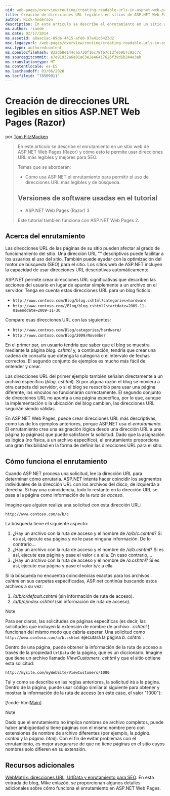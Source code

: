 ```yaml
---
uid: web-pages/overview/routing/creating-readable-urls-in-aspnet-web-pages-sites
title: Creación de direcciones URL legibles en sitios de ASP.NET Web Pages (Razor) | Microsoft Docs
author: Rick-Anderson
description: En este artículo se describe el enrutamiento en un sitio web de ASP.NET Web Pages (Razor) y cómo esto le permite usar direcciones URL más legibles y mejores para SEO. Qué desea...
ms.author: riande
ms.date: 02/17/2014
ms.assetid: a8aac1ac-89de-4415-afe0-97a41c6423d2
msc.legacyurl: /web-pages/overview/routing/creating-readable-urls-in-aspnet-web-pages-sites
msc.type: authoredcontent
ms.openlocfilehash: 832db8e144cab730f16c78f67c12feb9b7c92c7c
ms.sourcegitcommit: e7e91932a6e91a63e2e46417626f39d6b244a3ab
ms.translationtype: MT
ms.contentlocale: es-ES
ms.lasthandoff: 03/06/2020
ms.locfileid: "78509911"
---
```

# <a name="creating-readable-urls-in-aspnet-web-pages-razor-sites"></a>Creación de direcciones URL legibles en sitios ASP.NET Web Pages (Razor)

por [Tom FitzMacken](https://github.com/tfitzmac)

> En este artículo se describe el enrutamiento en un sitio web de ASP.NET Web Pages (Razor) y cómo esto le permite usar direcciones URL más legibles y mejores para SEO.
> 
> Temas que se abordarán:
> 
> - Cómo usa ASP.NET el enrutamiento para permitir el uso de direcciones URL más legibles y de búsqueda.
>   
> 
> ## <a name="software-versions-used-in-the-tutorial"></a>Versiones de software usadas en el tutorial
> 
> 
> - ASP.NET Web Pages (Razor) 3
>   
> 
> Este tutorial también funciona con ASP.NET Web Pages 2.

## <a name="about-routing"></a>Acerca del enrutamiento

Las direcciones URL de las páginas de su sitio pueden afectar al grado de funcionamiento del sitio. Una dirección URL &quot;&quot; descriptivos puede facilitar a los usuarios el uso del sitio. También puede ayudar con la optimización del motor de búsqueda (SEO) para el sitio. Los sitios web de ASP.NET incluyen la capacidad de usar direcciones URL descriptivas automáticamente.

ASP.NET permite crear direcciones URL significativas que describen las acciones del usuario en lugar de apuntar simplemente a un archivo en el servidor. Tenga en cuenta estas direcciones URL para un blog ficticio:

- `http://www.contoso.com/Blog/blog.cshtml?categories=hardware`
- `http://www.contoso.com//Blog/blog.cshtml?startdate=2009-11-01&enddate=2009-11-30`

Compare esas direcciones URL con las siguientes:

- `http://www.contoso.com/Blog/categories/hardware/`
- `http://www.contoso.com/Blog/2009/November`

En el primer par, un usuario tendría que saber que el blog se muestra mediante la página *blog. cshtml* y, a continuación, tendría que crear una cadena de consulta que obtenga la categoría o el intervalo de fechas correctos. El segundo conjunto de ejemplos es mucho más fácil de entender y crear.

Las direcciones URL del primer ejemplo también señalan directamente a un archivo específico (*blog. cshtml*). Si por alguna razón el blog se moviera a otra carpeta del servidor, o si el blog se reescribió para usar una página diferente, los vínculos no funcionarán correctamente. El segundo conjunto de direcciones URL no apunta a una página específica, por lo que, aunque la implementación o la ubicación del blog cambien, las direcciones URL seguirán siendo válidas.

En ASP.NET Web Pages, puede crear direcciones URL más descriptivas, como las de los ejemplos anteriores, porque ASP.NET usa el *enrutamiento*. El enrutamiento crea una asignación lógica desde una dirección URL a una página (o páginas) que puede satisfacer la solicitud. Dado que la asignación es lógica (no física, a un archivo específico), el enrutamiento proporciona una gran flexibilidad en la forma de definir las direcciones URL para el sitio.

## <a name="how-routing-works"></a>Cómo funciona el enrutamiento

Cuando ASP.NET procesa una solicitud, lee la dirección URL para determinar cómo enrutarla. ASP.NET intenta hacer coincidir los segmentos individuales de la dirección URL con los archivos del disco, de izquierda a derecha. Si hay una coincidencia, todo lo restante en la dirección URL se pasa a la página como información de la *ruta de acceso*.

Imagine que alguien realiza una solicitud con esta dirección URL:

`http://www.contoso.com/a/b/c`

La búsqueda tiene el siguiente aspecto:

1. ¿Hay un archivo con la ruta de acceso y el nombre de */a/b/c.cshtml*? Si es así, ejecute esa página y no le pase ninguna información. De lo contrario...
2. ¿Hay un archivo con la ruta de acceso y el nombre de */a/b.cshtml*? Si es así, ejecute esa página y pase el valor `c` a ella. En caso contrario,...
3. ¿Hay un archivo con la ruta de acceso y el nombre de */a.cshtml*? Si es así, ejecute esa página y pase el valor `b/c` a ella.

Si la búsqueda no encuentra coincidencias exactas para los archivos *. cshtml* en sus carpetas especificadas, ASP.net continúa buscando estos archivos a su vez:

1. */a/b/c/default.cshtml* (sin información de ruta de acceso).
2. */a/b/c/index.cshtml* (sin información de ruta de acceso).

> [!NOTE]
> Para ser claros, las solicitudes de páginas específicas (es decir, las solicitudes que incluyen la extensión de nombre de archivo *. cshtml* ) funcionan del mismo modo que cabría esperar. Una solicitud como `http://www.contoso.com/a/b.cshtml` ejecutará la página *b. cshtml* .

Dentro de una página, puede obtener la información de la ruta de acceso a través de la propiedad `UrlData` de la página, que es un diccionario. Imagine que tiene un archivo llamado *ViewCustomers. cshtml* y que el sitio obtiene esta solicitud:

`http://mysite.com/myWebSite/ViewCustomers/1000`

Tal y como se describe en las reglas anteriores, la solicitud irá a la página. Dentro de la página, puede usar código similar al siguiente para obtener y mostrar la información de la ruta de acceso (en este caso, el valor &quot;1000&quot;):

[!code-html[Main](creating-readable-urls-in-aspnet-web-pages-sites/samples/sample1.html)]

> [!NOTE]
> Dado que el enrutamiento no implica nombres de archivo completos, puede haber ambigüedad si tiene páginas con el mismo nombre pero con extensiones de nombre de archivo diferentes (por ejemplo, la *página. cshtml* y la *página. html*). Con el fin de evitar problemas con el enrutamiento, es mejor asegurarse de que no tiene páginas en el sitio cuyos nombres solo difieren en su extensión.

<a id="Additional_Resources"></a>
## <a name="additional-resources"></a>Recursos adicionales

[WebMatrix: direcciones URL, UrlData y enrutamiento para SEO](http://www.mikesdotnetting.com/Article/165/WebMatrix-URLs-UrlData-and-Routing-for-SEO). En esta entrada de blog, Mike enlazód, se proporcionan algunos detalles adicionales sobre cómo funciona el enrutamiento en ASP.NET Web Pages.
